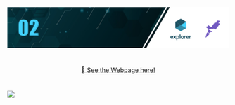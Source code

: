 <img src="https://github.com/jacksonMarcelinoFreitas/Treine_me/blob/master/images/imagem%20para%20Readme.png?raw=true"/>

#

<p style="text-align:center"><a  href="https://github.com/jacksonMarcelinoFreitas/Treine_me">👀 See the Webpage here!</a></p>

#

<img width=1080 src="![image](https://user-images.githubusercontent.com/88464195/187088946-cc2a40bc-89ce-430a-87a5-0e2e09034b03.png)"/>
